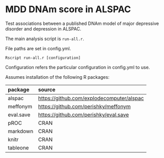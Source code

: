 # MDD DNAm score in ALSPAC

Test associations between a published
DNAm model of major depressive disorder
and depression in ALSPAC.

The main analysis script is `run-all.r`.

File paths are set in config.yml.

```
Rscript run-all.r [configuration]
```

Configuration refers the particular configuration in config.yml to use.

Assumes installation of the following R packages:

|package|source|
|:-|:-|
|alspac|https://github.com/explodecomputer/alspac|
|meffonym|https://github.com/perishky/meffonym|
|eval.save|https://github.com/perishky/eval.save|
|pROC|CRAN|
|markdown|CRAN|
|knitr|CRAN|
|tableone|CRAN|






